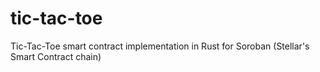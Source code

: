 # tic-tac-toe
Tic-Tac-Toe smart contract implementation in Rust for Soroban (Stellar's Smart Contract chain)
